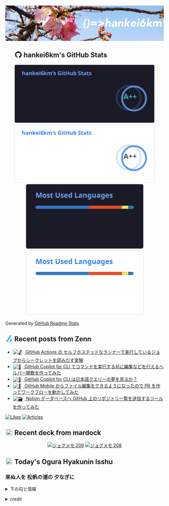 <p align="center">

![()=>hankei6km](assets/images/header2.jpg)

</p>

<h2>
<img width="24" height="24" style="height:1em;width:1em;margin:0 0.05em 0 0.1em;vertical-align:-0.1em;"
 src="assets/images/github-dark.svg#gh-dark-mode-only" />
<img width="24" height="24" style="height:1em;width:1em;margin:0 0.05em 0 0.1em;vertical-align:-0.1em;"
 src="assets/images/github-light.svg#gh-light-mode-only" />
hankei6km's GitHub Stats
</h2>

<p align="center">

<img width="446" alt="hankei6km's GitHub stats" src="assets/images/stats-dark.svg#gh-dark-mode-only">
<img width="446" alt="hankei6km's GitHub stats" src="assets/images/stats-light.svg#gh-light-mode-only">
<img width="375" alt="Top Langs" src="assets/images/top-langs-dark.svg#gh-dark-mode-only">
<img width="375" alt="Top Langs" src="assets/images/top-langs-light.svg#gh-light-mode-only">

</p>

Generated by [GitHub Readme Stats](https://github.com/anuraghazra/github-readme-stats)

<h2>
<img width="24" height="24" style="width:1em; height:1em; margin: 0 .05em 0 .1em; vertical-align: -0.1em;" src="assets/images/zenn.svg">
Recent posts from Zenn
</h2>

<ul><li><a href="https://zenn.dev/hankei6km/articles/read-secrets-from-gha-self-hosted-runner"><img style="width:1.1em; height:1.1em; margin: 0 .5em 0 .1em; vertical-align: -0.1em;" width="18" height="18" alt="🔓" src="https://cdn.jsdelivr.net/gh/twitter/twemoji@13.1.0/assets/72x72/1f513.png"> GitHub Actions の セルフホステッドなランナーで実行しているジョブからシークレットを読みだす実験</a></li><li><a href="https://zenn.dev/hankei6km/articles/helper-gh-copilot-cli"><img style="width:1.1em; height:1.1em; margin: 0 .5em 0 .1em; vertical-align: -0.1em;" width="18" height="18" alt="🧩" src="https://cdn.jsdelivr.net/gh/twitter/twemoji@13.1.0/assets/72x72/1f9e9.png"> GitHub Copilot for CLI でコマンドを実行する前に編集などを行えるヘルパー関数を作ってみた</a></li><li><a href="https://zenn.dev/hankei6km/articles/copilot-cli-seems-to-recognize-japanese-queries"><img style="width:1.1em; height:1.1em; margin: 0 .5em 0 .1em; vertical-align: -0.1em;" width="18" height="18" alt="🐑" src="https://cdn.jsdelivr.net/gh/twitter/twemoji@13.1.0/assets/72x72/1f411.png"> GitHub Copilot for CLI は日本語クエリーの夢を見るか？</a></li><li><a href="https://zenn.dev/hankei6km/articles/create-pr-and-run-workflow-on-the-go"><img style="width:1.1em; height:1.1em; margin: 0 .5em 0 .1em; vertical-align: -0.1em;" width="18" height="18" alt="📱" src="https://cdn.jsdelivr.net/gh/twitter/twemoji@13.1.0/assets/72x72/1f4f1.png"> GitHub Mobile からファイル編集をできるようになったので PR を作ってワークフローを動かしてみた</a></li><li><a href="https://zenn.dev/hankei6km/articles/send-a-repo-list-to-notion-database"><img style="width:1.1em; height:1.1em; margin: 0 .5em 0 .1em; vertical-align: -0.1em;" width="18" height="18" alt="🗃️" src="https://cdn.jsdelivr.net/gh/twitter/twemoji@13.1.0/assets/72x72/1f5c3.png"> Notion データベースへ GitHub 上のリポジトリ一覧を送信するツールを作ってみた</a></li></ul>

[![Likes](https://badgen.org/img/zenn/hankei6km/likes?style=flat)](https://zenn.dev/hankei6km)
[![Articles](https://badgen.org/img/zenn/hankei6km/articles?style=flat)](https://zenn.dev/hankei6km)

<h2>
<img width="24" height="24" style="width:1em; height:1em; margin: 0 .05em 0 .1em; vertical-align: -0.1em;" src="https://twemoji.maxcdn.com/v/13.1.0/72x72/1f5bc.png">
Recent deck from mardock
</h2>

<p align="center">
<a href="https://hankei6km.github.io/mardock/deck/2023-04-in-outdoor-209"><img alt="ジョグメモ 209" src="https://hankei6km.github.io/mardock/assets/deck/2023-04-in-outdoor-209/2023-04-in-outdoor-209.png" width="270" height="152"></a>
<a href="https://hankei6km.github.io/mardock/deck/2023-04-in-outdoor-208"><img alt="ジョグメモ 208" src="https://hankei6km.github.io/mardock/assets/deck/2023-04-in-outdoor-208/2023-04-in-outdoor-208.png" width="270" height="152"></a>

</p>

<h2>
<img width="24" height="24" style="width:1em; height:1em; margin: 0 .05em 0 .1em; vertical-align: -0.1em;" src="https://twemoji.maxcdn.com/v/13.1.0/72x72/1f38e.png">
Today's Ogura Hyakunin Isshu
</h2>

<h3>来ぬ人を 松帆の浦の 夕なぎに</h3>
<p><details><summary>下の句と情報</summary><p>焼くや藻塩の 身もこがれつつ</p><p>(こぬひとを まつほのうらの ゆふなぎに　やくやもしほの みもこがれつつ)</p><ul><li>歌人 - <a href="http://linkdata.org/resource/rdf1s6833i#kajin_097">http://linkdata.org/resource/rdf1s6833i#kajin_097</a></li><li>読札 - <a href="https://commons.wikimedia.org/wiki/File:Hyakuninisshu_097.jpg">https://commons.wikimedia.org/wiki/File:Hyakuninisshu_097.jpg</a></li><li>異なる記録形式 - <a href="http://linkdata.org/resource/rdf1s8931i#audio_nhk_097">http://linkdata.org/resource/rdf1s8931i#audio_nhk_097</a></li></ul></details></p>

<details>
<summary>credit</summary>

- Title: 小倉百人一首かるたデータ
- Author: [Nanako Takahashi](http://linkdata.org/user/tnanako)
- Source: http://linkdata.org/work/rdf1s6834i
- License: http://creativecommons.org/licenses/by/3.0/deed.ja

</details>


